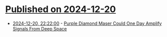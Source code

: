 # [Published on 2024-12-20](index.md)

* [2024-12-20, 22:22:00](https://soylentnews.org/article.pl?sid=24/12/19/2326216&from=rss) - [Purple Diamond Maser Could One Day Amplify Signals From Deep Space](https://soylentnews.org/article.pl?sid=24/12/19/2326216&from=rss)
